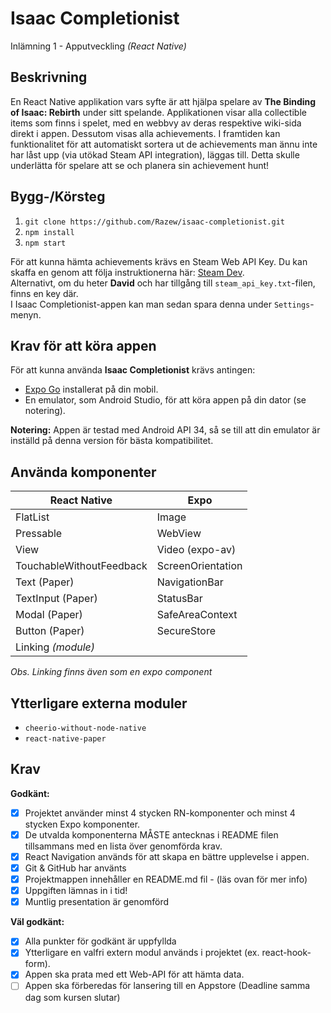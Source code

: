 # Isaac Completionist
Inlämning 1 - Apputveckling _(React Native)_

## Beskrivning
En React Native applikation vars syfte är att hjälpa spelare av **The Binding of Isaac: Rebirth** under sitt spelande. 
Applikationen visar alla collectible items som finns i spelet, med en webbvy av deras respektive wiki-sida direkt i appen. Dessutom visas alla achievements.
I framtiden kan funktionalitet för att automatiskt sortera ut de achievements man ännu inte har låst upp (via utökad Steam API integration), läggas till. Detta skulle underlätta för spelare att se och planera sin achievement hunt!

## Bygg-/Körsteg
1. `git clone https://github.com/Razew/isaac-completionist.git`
2. `npm install`
3. `npm start`

För att kunna hämta achievements krävs en Steam Web API Key. Du kan skaffa en genom att följa instruktionerna här: [Steam Dev](https://steamcommunity.com/dev). </br>
Alternativt, om du heter **David** och har tillgång till `steam_api_key.txt`-filen, finns en key där. </br>
I Isaac Completionist-appen kan man sedan spara denna under `Settings`-menyn.

## Krav för att köra appen
För att kunna använda **Isaac Completionist** krävs antingen:
- [Expo Go](https://expo.dev/client) installerat på din mobil.
- En emulator, som Android Studio, för att köra appen på din dator (se notering).

**Notering:** Appen är testad med Android API 34, så se till att din emulator är inställd på denna version för bästa kompatibilitet.

## Använda komponenter

| React Native             | Expo              |
| ------------------------ | ----------------- |
| FlatList                 | Image             |
| Pressable                | WebView           |
| View                     | Video (expo-av)   |
| TouchableWithoutFeedback | ScreenOrientation |
| Text (Paper)             | NavigationBar     |
| TextInput (Paper)        | StatusBar         |
| Modal (Paper)            | SafeAreaContext   |
| Button (Paper)           | SecureStore       |
| Linking _(module)_       |                   |

_Obs. Linking finns även som en expo component_

## Ytterligare externa moduler

- `cheerio-without-node-native`
- `react-native-paper`

## Krav

**Godkänt:**

- [x] Projektet använder minst 4 stycken RN-komponenter och minst 4 stycken Expo
      komponenter.
- [x] De utvalda komponenterna MÅSTE antecknas i README filen tillsammans med en
      lista över genomförda krav.
- [x] React Navigation används för att skapa en bättre upplevelse i appen.
- [x] Git & GitHub har använts
- [x] Projektmappen innehåller en README.md fil - (läs ovan för mer info)
- [x] Uppgiften lämnas in i tid!
- [x] Muntlig presentation är genomförd

**Väl godkänt:**

- [x] Alla punkter för godkänt är uppfyllda
- [x] Ytterligare en valfri extern modul används i projektet (ex. react-hook-form).
- [x] Appen ska prata med ett Web-API för att hämta data.
- [ ] Appen ska förberedas för lansering till en Appstore (Deadline samma dag som kursen
      slutar)
